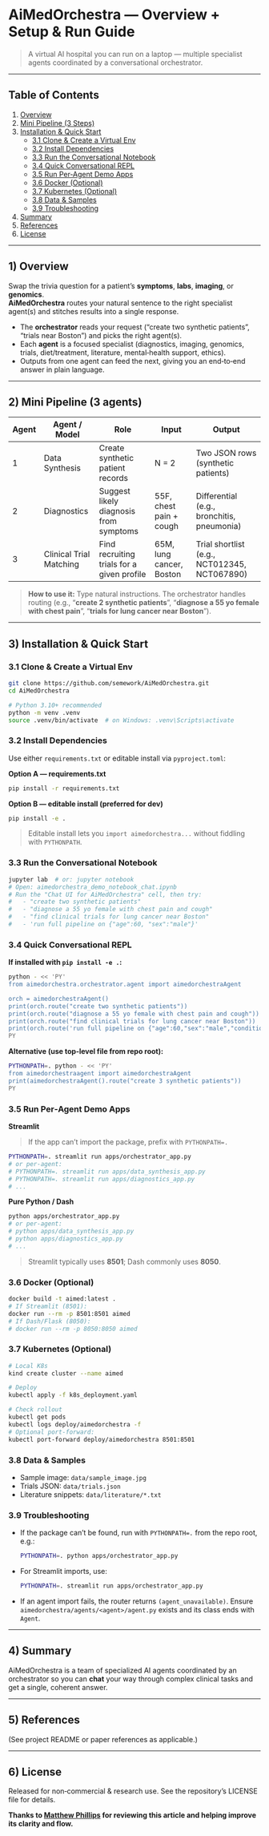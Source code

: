 # AiMedOrchestra — Overview + Setup & Run Guide

> A virtual AI hospital you can run on a laptop — multiple specialist agents coordinated by a conversational orchestrator.

---

## Table of Contents
1. [Overview](#1-overview)
2. [Mini Pipeline (3 Steps)](#2-mini-pipeline-3-steps)
3. [Installation & Quick Start](#3-installation--quick-start)
   - [3.1 Clone & Create a Virtual Env](#31-clone--create-a-virtual-env)
   - [3.2 Install Dependencies](#32-install-dependencies)
   - [3.3 Run the Conversational Notebook](#33-run-the-conversational-notebook)
   - [3.4 Quick Conversational REPL](#34-quick-conversational-repl)
   - [3.5 Run Per‑Agent Demo Apps](#35-run-peragent-demo-apps)
   - [3.6 Docker (Optional)](#36-docker-optional)
   - [3.7 Kubernetes (Optional)](#37-kubernetes-optional)
   - [3.8 Data & Samples](#38-data--samples)
   - [3.9 Troubleshooting](#39-troubleshooting)
4. [Summary](#4-summary)
5. [References](#5-references)
6. [License](#6-license)

---

## 1) Overview

Swap the trivia question for a patient’s **symptoms**, **labs**, **imaging**, or **genomics**.  
**AiMedOrchestra** routes your natural sentence to the right specialist agent(s) and stitches results into a single response.

- The **orchestrator** reads your request (“create two synthetic patients”, “trials near Boston”) and picks the right agent(s).
- Each **agent** is a focused specialist (diagnostics, imaging, genomics, trials, diet/treatment, literature, mental‑health support, ethics).
- Outputs from one agent can feed the next, giving you an end‑to‑end answer in plain language.

---

## 2) Mini Pipeline (3 agents)

| Agent | Agent / Model | Role | Input | Output |
| --- | --- | --- | --- | --- |
| 1 | Data Synthesis | Create synthetic patient records | N = 2 | Two JSON rows (synthetic patients) |
| 2 | Diagnostics | Suggest likely diagnosis from symptoms | 55F, chest pain + cough | Differential (e.g., bronchitis, pneumonia) |
| 3 | Clinical Trial Matching | Find recruiting trials for a given profile | 65M, lung cancer, Boston | Trial shortlist (e.g., NCT012345, NCT067890) |


> **How to use it:** Type natural instructions. The orchestrator handles routing (e.g., “**create 2 synthetic patients**”, “**diagnose a 55 yo female with chest pain**”, “**trials for lung cancer near Boston**”).

---

## 3) Installation & Quick Start

### 3.1 Clone & Create a Virtual Env
```bash
git clone https://github.com/semework/AiMedOrchestra.git
cd AiMedOrchestra

# Python 3.10+ recommended
python -m venv .venv
source .venv/bin/activate  # on Windows: .venv\Scripts\activate
```

### 3.2 Install Dependencies
Use either `requirements.txt` or editable install via `pyproject.toml`:

**Option A — requirements.txt**
```bash
pip install -r requirements.txt
```

**Option B — editable install (preferred for dev)**
```bash
pip install -e .
```
> Editable install lets you `import aimedorchestra...` without fiddling with `PYTHONPATH`.

### 3.3 Run the Conversational Notebook
```bash
jupyter lab  # or: jupyter notebook
# Open: aimedorchestra_demo_notebook_chat.ipynb
# Run the "Chat UI for AiMedOrchestra" cell, then try:
#   - "create two synthetic patients"
#   - "diagnose a 55 yo female with chest pain and cough"
#   - "find clinical trials for lung cancer near Boston"
#   - 'run full pipeline on {"age":60, "sex":"male"}'
```

### 3.4 Quick Conversational REPL
**If installed with `pip install -e .`:**
```bash
python - << 'PY'
from aimedorchestra.orchestrator.agent import aimedorchestraAgent

orch = aimedorchestraAgent()
print(orch.route("create two synthetic patients"))
print(orch.route("diagnose a 55 yo female with chest pain and cough"))
print(orch.route("find clinical trials for lung cancer near Boston"))
print(orch.route('run full pipeline on {"age":60,"sex":"male","conditions":["diabetes"]}'))
PY
```

**Alternative (use top‑level file from repo root):**
```bash
PYTHONPATH=. python - << 'PY'
from aimedorchestraagent import aimedorchestraAgent
print(aimedorchestraAgent().route("create 3 synthetic patients"))
PY
```

### 3.5 Run Per‑Agent Demo Apps

**Streamlit**
> If the app can’t import the package, prefix with `PYTHONPATH=.`
```bash
PYTHONPATH=. streamlit run apps/orchestrator_app.py
# or per-agent:
# PYTHONPATH=. streamlit run apps/data_synthesis_app.py
# PYTHONPATH=. streamlit run apps/diagnostics_app.py
# ...
```

**Pure Python / Dash**
```bash
python apps/orchestrator_app.py
# or per-agent:
# python apps/data_synthesis_app.py
# python apps/diagnostics_app.py
# ...
```
> Streamlit typically uses **8501**; Dash commonly uses **8050**.

### 3.6 Docker (Optional)
```bash
docker build -t aimed:latest .
# If Streamlit (8501):
docker run --rm -p 8501:8501 aimed
# If Dash/Flask (8050):
# docker run --rm -p 8050:8050 aimed
```

### 3.7 Kubernetes (Optional)
```bash
# Local K8s
kind create cluster --name aimed

# Deploy
kubectl apply -f k8s_deployment.yaml

# Check rollout
kubectl get pods
kubectl logs deploy/aimedorchestra -f
# Optional port-forward:
kubectl port-forward deploy/aimedorchestra 8501:8501
```

### 3.8 Data & Samples
- Sample image: `data/sample_image.jpg`  
- Trials JSON: `data/trials.json`  
- Literature snippets: `data/literature/*.txt`

### 3.9 Troubleshooting
- If the package can’t be found, run with `PYTHONPATH=.` from the repo root, e.g.:
  ```bash
  PYTHONPATH=. python apps/orchestrator_app.py
  ```
- For Streamlit imports, use:
  ```bash
  PYTHONPATH=. streamlit run apps/orchestrator_app.py
  ```
- If an agent import fails, the router returns `(agent_unavailable)`. Ensure `aimedorchestra/agents/<agent>/agent.py` exists and its class ends with `Agent`.

---

## 4) Summary
AiMedOrchestra is a team of specialized AI agents coordinated by an orchestrator so you can **chat** your way through complex clinical tasks and get a single, coherent answer.

---

## 5) References
(See project README or paper references as applicable.)

---

## 6) License
Released for non‑commercial & research use. See the repository’s LICENSE file for details.


**Thanks to [Matthew Phillips](https://www.linkedin.com/in/mattphillipsneuroscience/) for reviewing this article and helping improve its clarity and flow.**
